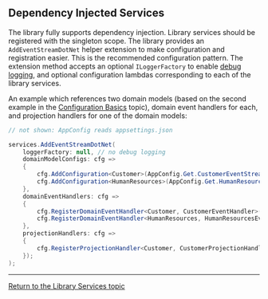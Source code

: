 ## Dependency Injected Services

The library fully supports dependency injection. Library services should be registered with the singleton scope. The library provides an `AddEventStreamDotNet` helper extension to make configuration and registration easier. This is the recommended configuration pattern. The extension method accepts an optional `ILoggerFactory` to enable [debug logging](services_logging.md), and optional configuration lambdas corresponding to each of the library services.

An example which references two domain models (based on the second example in the [Configuration Basics](configuration_basics.md) topic), domain event handlers for each, and projection handlers for one of the domain models:

```csharp
// not shown: AppConfig reads appsettings.json

services.AddEventStreamDotNet(
    loggerFactory: null, // no debug logging
    domainModelConfigs: cfg =>
    {
        cfg.AddConfiguration<Customer>(AppConfig.Get.CustomerEventStream);
        cfg.AddConfiguration<HumanResources>(AppConfig.Get.HumanResourcesEventStream);
    },
    domainEventHandlers: cfg =>
    {
        cfg.RegisterDomainEventHandler<Customer, CustomerEventHandler>();
        cfg.RegisterDomainEventHandler<HumanResources, HumanResourcesEventHandler>();
    },
    projectionHandlers: cfg =>
    {
        cfg.RegisterProjectionHandler<Customer, CustomerProjectionHandler>();
    });
);
```

---

[Return to the Library Services topic](services.md)
